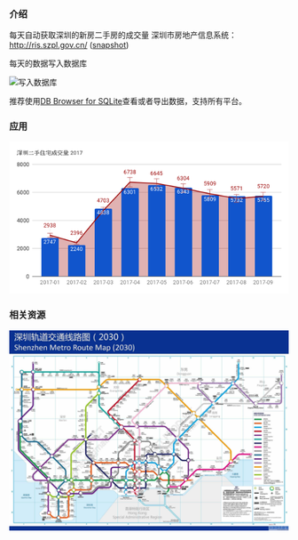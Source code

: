 ### 介绍
每天自动获取深圳的新房二手房的成交量
深圳市房地产信息系统：http://ris.szpl.gov.cn/ ([snapshot])

每天的数据写入数据库

![写入数据库](resource/pic1.PNG "Hello")

推荐使用[DB Browser for SQLite](http://sqlitebrowser.org/)查看或者导出数据，支持所有平台。


### 应用

![2017](resource/2017.png "2017")


### 相关资源
![train2016](https://raw.githubusercontent.com/alvinx31/house/master/resource/train2016-2030.jpg "点击看大图")


[snapshot]: http://www.30daydo.com/uploads/article/20161012/a174e3e3ea03c9c2f275c2c05ea83dd3.PNG
